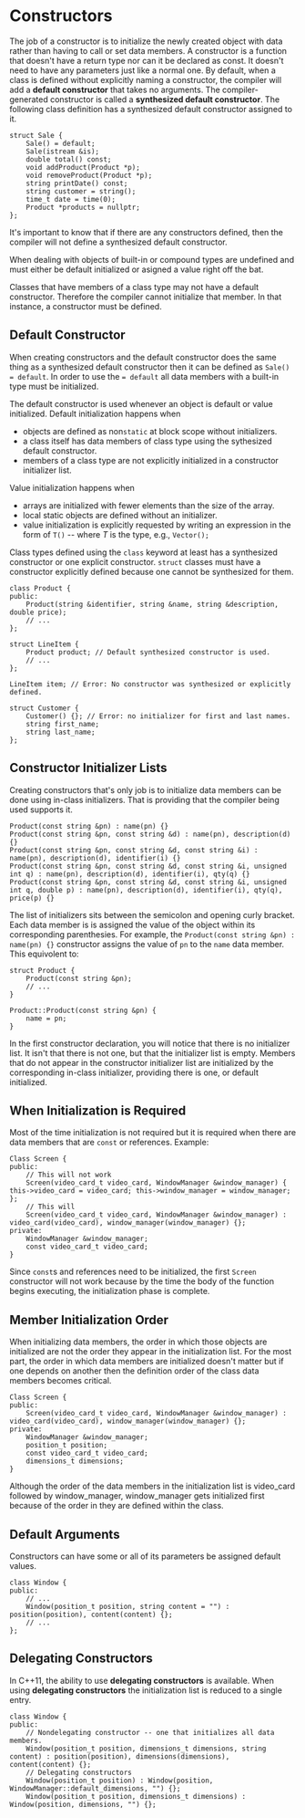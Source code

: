 # Constructors
The job of a constructor is to initialize the newly created object with data rather than having to call or set data 
members. A constructor is a function that doesn't have a return type nor can it be declared as const. It doesn't need 
to have any parameters just like a normal one. By default, when a class is defined without explicitly naming a 
constructor, the compiler will add a **default constructor** that takes no arguments. The compiler-generated constructor 
is called a **synthesized default constructor**. The following class definition has a synthesized default constructor 
assigned to it.

```
struct Sale {
    Sale() = default;
    Sale(istream &is);
    double total() const;
    void addProduct(Product *p);
    void removeProduct(Product *p);
    string printDate() const;
    string customer = string();
    time_t date = time(0);
    Product *products = nullptr;
};
```

It's important to know that if there are any constructors defined, then the compiler will not define a synthesized 
default constructor.

When dealing with objects of built-in or compound types are undefined and must either be default initialized or asigned 
a value right off the bat.

Classes that have members of a class type may not have a default constructor. Therefore the compiler cannot initialize 
that member. In that instance, a constructor must be defined.  

## Default Constructor
When creating constructors and the default constructor does the same thing as a synthesized default constructor then it 
can be defined as `Sale() = default`. In order to use the `= default` all data members with a built-in type must be 
initialized.

The default constructor is used whenever an object is default or value initialized. Default initialization happens when

- objects are defined as non`static` at block scope without initializers. 
- a class itself has data members of class type using the sythesized default constructor.
- members of a class type are not explicitly initialized in a constructor initializer list.

Value initialization happens when

- arrays are initialized with fewer elements than the size of the array.
- local static objects are defined without an initializer.
- value initialization is explicitly requested by writing an expression in the form of `T()` -- where *T* is the type, 
e.g., `Vector();`

Class types defined using the `class` keyword at least has a synthesized constructor or one explicit constructor. 
`struct` classes must have a constructor explicitly defined because one cannot be synthesized for them.

```
class Product {
public:
    Product(string &identifier, string &name, string &description, double price);
    // ...
};

struct LineItem {
    Product product; // Default synthesized constructor is used.
    // ...
};

LineItem item; // Error: No constructor was synthesized or explicitly defined.

struct Customer {
    Customer() {}; // Error: no initializer for first and last names.
    string first_name;
    string last_name;
};
```

## Constructor Initializer Lists
Creating constructors that's only job is to initialize data members can be done using in-class initializers. That is
providing that the compiler being used supports it. 

```
Product(const string &pn) : name(pn) {}
Product(const string &pn, const string &d) : name(pn), description(d) {}
Product(const string &pn, const string &d, const string &i) : name(pn), description(d), identifier(i) {}
Product(const string &pn, const string &d, const string &i, unsigned int q) : name(pn), description(d), identifier(i), qty(q) {}
Product(const string &pn, const string &d, const string &i, unsigned int q, double p) : name(pn), description(d), identifier(i), qty(q), price(p) {}
``` 

The list of initializers sits between the semicolon and opening curly bracket. Each data member is is assigned the 
value of the object within its corresponding parenthesies. For example, the `Product(const string &pn) : name(pn) {}` 
constructor assigns the value of `pn` to the `name` data member. This equivolent to:

```
struct Product {
    Product(const string &pn);
    // ...
}

Product::Product(const string &pn) {
    name = pn;
}
```  

In the first constructor declaration, you will notice that there is no initializer list. It isn't that there is not one, 
but that the initializer list is empty. Members that do not appear in the constructor initializer list are initialized 
by the corresponding in-class initializer, providing there is one, or default initialized. 

## When Initialization is Required
Most of the time initialization is not required but it is required when there are data members that are `const` or
references. Example:

```
Class Screen {
public: 
    // This will not work
    Screen(video_card_t video_card, WindowManager &window_manager) { this->video_card = video_card; this->window_manager = window_manager; };
    // This will
    Screen(video_card_t video_card, WindowManager &window_manager) : video_card(video_card), window_manager(window_manager) {};
private: 
    WindowManager &window_manager;
    const video_card_t video_card;
}
``` 

Since `const`s and references need to be initialized, the first `Screen` constructor will not work because by the time the 
body of the function begins executing, the initialization phase is complete.

## Member Initialization Order
When initializing data members, the order in which those objects are initialized are not the order they appear in the 
initialization list. For the most part, the order in which data members are initialized doesn't matter but if one 
depends on another then the definition order of the class data members becomes critical.

```
Class Screen {
public: 
    Screen(video_card_t video_card, WindowManager &window_manager) : video_card(video_card), window_manager(window_manager) {};
private: 
    WindowManager &window_manager;
    position_t position;
    const video_card_t video_card;
    dimensions_t dimensions;
}
```
Although the order of the data members in the initialization list is video_card followed by window_manager, window_manager 
gets initialized first because of the order in they are defined within the class.

## Default Arguments
Constructors can have some or all of its parameters be assigned default values.

```
class Window {
public:
    // ...
    Window(position_t position, string content = "") : position(position), content(content) {};
    // ...
};
``` 

## Delegating Constructors
In C++11, the ability to use **delegating constructors** is available. When using **delegating constructors** the 
initialization list is reduced to a single entry.

```
class Window {
public:
    // Nondelegating constructor -- one that initializes all data members.
    Window(position_t position, dimensions_t dimensions, string content) : position(position), dimensions(dimensions), content(content) {};
    // Delegating constructors
    Window(position_t position) : Window(position, WindowManager::default_dimensions, "") {};
    Window(position_t position, dimensions_t dimensions) : Window(position, dimensions, "") {};
```